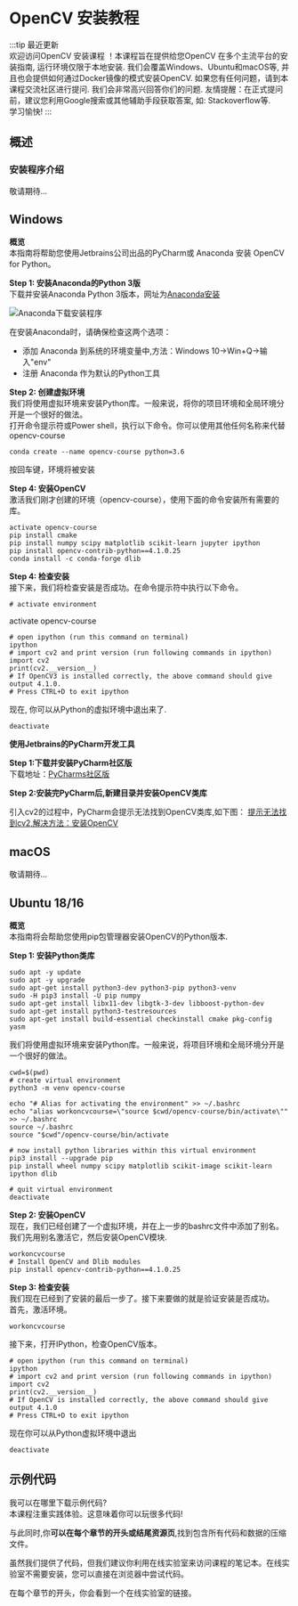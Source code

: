 # OpenCV 安装教程  

:::tip 最近更新  
欢迎访问OpenCV 安装课程 ！本课程旨在提供给您OpenCV 在多个主流平台的安装指南, 运行环境仅限于本地安装. 我们会覆盖Windows、Ubuntu和macOS等, 并且也会提供如何通过Docker镜像的模式安装OpenCV. 如果您有任何问题，请到本课程交流社区进行提问. 我们会非常高兴回答你们的问题.
友情提醒：在正式提问前，建议您利用Google搜索或其他辅助手段获取答案, 如: Stackoverflow等.  
学习愉快!
:::

## 概述   

### 安装程序介绍  
敬请期待...  

## Windows

**概览**  
本指南将帮助您使用Jetbrains公司出品的PyCharm或 Anaconda 安装 OpenCV for Python。  

**Step 1: 安装Anaconda的Python 3版**  
下载并安装Anaconda Python 3版本，网址为[Anaconda安装](https://www.anaconda.com/distribution/)  

![Anaconda下载安装程序](https://image-1256683855.cos.ap-nanjing.myqcloud.com/knowledgebase/anaconda-python-3.png)

  

在安装Anaconda时，请确保检查这两个选项：  

* 添加 Anaconda 到系统的环境变量中,方法：Windows 10->Win+Q->输入"env"  
* 注册 Anaconda 作为默认的Python工具   

**Step 2: 创建虚拟环境**  
我们将使用虚拟环境来安装Python库。一般来说，将你的项目环境和全局环境分开是一个很好的做法。  
打开命令提示符或Power shell，执行以下命令。你可以使用其他任何名称来代替opencv-course  

    conda create --name opencv-course python=3.6  

按回车键，环境将被安装  

**Step 4: 安装OpenCV**  
激活我们刚才创建的环境（opencv-course），使用下面的命令安装所有需要的库。  

    activate opencv-course  
    pip install cmake  
    pip install numpy scipy matplotlib scikit-learn jupyter ipython  
    pip install opencv-contrib-python==4.1.0.25  
    conda install -c conda-forge dlib  

**Step 4: 检查安装**  
接下来，我们将检查安装是否成功。在命令提示符中执行以下命令。  

    # activate environment

activate opencv-course

    # open ipython (run this command on terminal)  
    ipython  
    # import cv2 and print version (run following commands in ipython)  
    import cv2  
    print(cv2.__version__)  
    # If OpenCV3 is installed correctly, the above command should give output 4.1.0.  
    # Press CTRL+D to exit ipython  

现在, 你可以从Python的虚拟环境中退出来了.  

    deactivate


**使用Jetbrains的PyCharm开发工具**  

**Step 1:下载并安装PyCharm社区版**  
下载地址：[PyCharms社区版](https://www.jetbrains.com/zh-cn/pycharm/download/#section=windows)  
[](https://cdn.img.kucodeai.com/knowledgebase/2020-06-19-PyCharm.png)  

**Step 2:安装完PyCharm后,新建目录并安装OpenCV类库**  

引入cv2的过程中，PyCharm会提示无法找到OpenCV类库,如下图：
[提示无法找到cv2,解决方法：安装OpenCV](https://cdn.img.kucodeai.com/knowledgebase/20200619-Cannot-install-OpenCV.png)  

## macOS  

敬请期待...

## Ubuntu 18/16  

**概览**  
本指南将会帮助您使用pip包管理器安装OpenCV的Python版本.  

**Step 1: 安装Python类库**  

    sudo apt -y update  
    sudo apt -y upgrade  
    sudo apt-get install python3-dev python3-pip python3-venv  
    sudo -H pip3 install -U pip numpy  
    sudo apt-get install libx11-dev libgtk-3-dev libboost-python-dev  
    sudo apt-get install python3-testresources  
    sudo apt-get install build-essential checkinstall cmake pkg-config yasm    

我们将使用虚拟环境来安装Python库。一般来说，将项目环境和全局环境分开是一个很好的做法。  

    cwd=$(pwd)  
    # create virtual environment  
    python3 -m venv opencv-course  

    echo "# Alias for activating the environment" >> ~/.bashrc  
    echo "alias workoncvcourse=\"source $cwd/opencv-course/bin/activate\"" >> ~/.bashrc  
    source ~/.bashrc  
    source "$cwd"/opencv-course/bin/activate  

    # now install python libraries within this virtual environment  
    pip3 install --upgrade pip  
    pip install wheel numpy scipy matplotlib scikit-image scikit-learn ipython dlib  

    # quit virtual environment  
    deactivate  

**Step 2: 安装OpenCV**  
现在，我们已经创建了一个虚拟环境，并在上一步的bashrc文件中添加了别名。我们先用别名激活它，然后安装OpenCV模块.  

    
    workoncvcourse  
    # Install OpenCV and Dlib modules  
    pip install opencv-contrib-python==4.1.0.25  

**Step 3: 检查安装**  
我们现在已经到了安装的最后一步了。接下来要做的就是验证安装是否成功。  
首先，激活环境。  

    workoncvcourse

接下来，打开IPython，检查OpenCV版本。  

    # open ipython (run this command on terminal)  
    ipython  
    # import cv2 and print version (run following commands in ipython)  
    import cv2  
    print(cv2.__version__)  
    # If OpenCV is installed correctly, the above command should give output 4.1.0  
    # Press CTRL+D to exit ipython  

现在你可以从Python虚拟环境中退出  

    deactivate

## 示例代码  

我可以在哪里下载示例代码?  
本课程注重实践体验。这意味着你可以玩很多代码!  

与此同时,你**可以在每个章节的开头或结尾资源页**,找到包含所有代码和数据的压缩文件。  

虽然我们提供了代码，但我们建议你利用在线实验室来访问课程的笔记本。在线实验室不需要安装，您可以直接在浏览器中尝试代码。  

在每个章节的开头，你会看到一个在线实验室的链接。  


